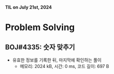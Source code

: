 **TIL on July 21st, 2024**

# Problem Solving
## BOJ#4335: 숫자 맞추기
* 유효한 정보를 기록한 뒤, 마지막에 확인하는 풀이
    - 메모리: 2024 kB, 시간: 0 ms, 코드 길이: 697 B
